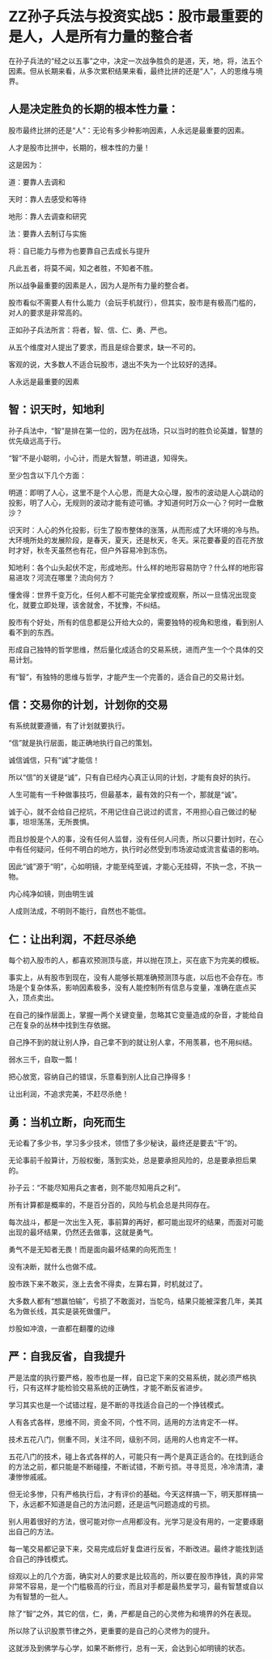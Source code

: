 # ZZ孙子兵法与投资实战5：股市最重要的是人，人是所有力量的整合者

在孙子兵法的“经之以五事”之中，决定一次战争胜负的是道，天，地，将，法五个因素。但从长期来看，从多次累积结果来看，最终比拼的还是“人”，人的思维与境界。

## 人是决定胜负的长期的根本性力量：
股市最终比拼的还是“人”：无论有多少种影响因素，人永远是最重要的因素。

人才是股市比拼中，长期的，根本性的力量！

这是因为：

道：要靠人去调和

天时：靠人去感受和等待

地形：靠人去调查和研究

法：要靠人去制订与实施

将：自已能力与修为也要靠自己去成长与提升

凡此五者，将莫不闻，知之者胜，不知者不胜。

所以战争最重要的因素是人，因为人是所有力量的整合者。

股市看似不需要人有什么能力（会玩手机就行），但其实，股市是有极高门槛的，对人的要求是非常高的。

正如孙子兵法所言：将者，智、信、仁、勇、严也。

从五个维度对人提出了要求，而且是综合要求，缺一不可的。

客观的说，大多数人不适合玩股市，退出不失为一个比较好的选择。

人永远是最重要的因素

## 智：识天时，知地利
孙子兵法中，“智”是排在第一位的，因为在战场，只以当时的胜负论英雄，智慧的优先级远高于行。

“智”不是小聪明，小心计，而是大智慧，明进退，知得失。

至少包含以下几个方面：

明道：即明了人心，这里不是个人心思，而是大众心理，股市的波动是人心跳动的投影，明了人心，无规则的波动才能有迹可循。才知道何时万众一心？何时一盘散沙？

识天时：人心的外化投影，衍生了股市整体的涨落，从而形成了大环境的冷与热。大环境所处的发展阶段，是春天，夏天，还是秋天，冬天。采花要春夏的百花齐放时才好，秋冬天虽然也有花，但户外容易冷到冻伤。

知地利：各个山头起伏不定，形成地形。什么样的地形容易防守？什么样的地形容易进攻？河流在哪里？流向何方？

懂舍得：世界千变万化，任何人都不可能完全掌控或观察，所以一旦情况出现变化，就要立即处理，该舍就舍，不犹豫，不纠结。

股市有个好处，所有的信息都是公开给大众的，需要独特的视角和思维，看到别人看不到的东西。

形成自己独特的哲学思维，然后量化成适合的交易系统，进而产生一个个具体的交易计划。

有“智”，有独特的思维与哲学，才能产生一个完善的，适合自己的交易计划。

## 信：交易你的计划，计划你的交易
有系统就要遵循，有了计划就要执行。

“信”就是执行层面，能正确地执行自己的策划。

诚信诚信，只有“诚”才能信！

所以“信”的关键是“诚”，只有自已经内心真正认同的计划，才能有良好的执行。

人生可能有一千种做事技巧，但最基本，最有效的只有一个，那就是“诚”。

诚于心，就不会给自己挖坑，不用记住自己说过的谎言，不用担心自己做过的秘事，坦坦荡荡，无所畏惧。

而且炒股是个人的事，没有任何人监督，没有任何人问责，所以只要计划时，在心中有任何疑问，任何不明白的地方，执行时必然受到市场波动或流言蜚语的影响。

因此“诚”源于“明”，心如明镜，才能至纯至诚，才能心无挂碍，不执一念，不执一物。

内心纯净如镜，则由明生诚

人成则法成，不明则不能行，自然也不能信。

## 仁：让出利润，不赶尽杀绝
每个初入股市的人，都喜欢预测顶与底，并以抛在顶上，买在底下为完美的模板。

事实上，从有股市到现在，没有人能够长期准确预测顶与底，以后也不会存在。市场是个复杂体系，影响因素极多，没有人能控制所有信息与变量，准确在底点买入，顶点卖出。

在自己的操作层面上，掌握一两个关键变量，忽略其它变量造成的杂音，才能给自己在复杂的丛林中找到生存依据。

自己挣不到的就让别人挣，自己拿不到的就让别人拿，不用羡慕，也不用纠结。

弱水三千，自取一瓢！

把心放宽，容纳自己的错误，乐意看到别人比自己挣得多！

让出利润，不追求完美，不赶尽杀绝！

## 勇：当机立断，向死而生
无论看了多少书，学习多少技术，领悟了多少秘诀，最终还是要去“干”的。

无论事前千般算计，万般权衡，落到实处，总是要承担风险的，总是要承担后果的。

孙子云：“不能尽知用兵之害者，则不能尽知用兵之利”。

所有计算都是概率的，不是百分百的，风险与机会总是共同存在。

每次战斗，都是一次出生入死，事前算的再好，都可能出现坏的结果，而面对可能出现的最坏结果，仍然还去做事，这就是勇气。

勇气不是无知者无畏！而是面向最坏结果的向死而生！

没有决断，就什么也做不成。

股市跌下来不敢买，涨上去舍不得卖，左算右算，时机就过了。

大多数人都有“想赢怕输”，亏损了不敢面对，当鸵鸟，结果只能被深套几年，美其名为做长线，其实是装死做僵尸。

炒股如冲浪，一直都在翻覆的边缘

## 严：自我反省，自我提升
严是法度的执行要严格，股市也是一样，自已定下来的交易系统，就必须严格执行，只有这样才能检验交易系统的正确性，才能不断反省进步。

学习其实也是一个试错过程，是不断的寻找适合自己的一个挣钱模式。

人有各式各样，思维不同，资金不同，个性不同，适用的方法肯定不一样。

技术五花八门，侧重不同，关注不同，级别不同，适用的人也肯定不一样。

五花八门的技术，碰上各式各样的人，可能只有一两个是真正适合的。在找到适合的方法之前，都只能是不断碰撞，不断试错，不断亏损。寻寻觅觅，冷冷清清，凄凄惨惨戚戚。

但无论多惨，只有严格执行后，才有评价的基础。今天这样搞一下，明天那样搞一下，永远都不知道是自己的方法问题，还是运气问题造成的亏损。

别人用着很好的方法，很可能对你一点用都没有。光学习是没有用的，一定要琢磨出自己的方法。

每一笔交易都记录下来，交易完成后好复盘进行反省，不断改进。最终才能找到适合自己的挣钱模式。

综观以上的几个方面，确实对人的要求是比较高的，所以要在股市挣钱，真的非常非常不容易，是一个门槛极高的行业，而且对手都是最热爱学习，最有智慧或自以为有智慧的一批人。

除了“智”之外，其它的信，仁，勇，严都是自己的心灵修为和境界的外在表现。

所以除了认识股票节律之外，更重要的是自己的心灵修为的提升。

这就涉及到佛学与心学，如果不断修行，总有一天，会达到心如明镜的状态。

